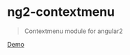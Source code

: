# ng2-contextmenu

> Contextmenu module for angular2

[Demo](http://plnkr.co/edit/vFzD58CDMhs6bggH168V)